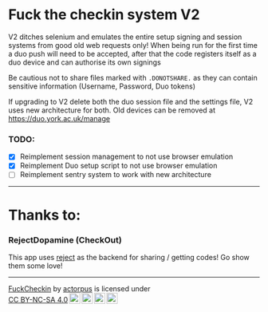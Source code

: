 # Fuck the checkin system V2

V2 ditches selenium and emulates the entire setup signing and session systems from good old web requests only!
When being run for the first time a duo push will need to be accepted, 
after that the code registers itself as a duo device and can authorise its own signings

Be cautious not to share files marked with `.DONOTSHARE.` as they can contain sensitive information
(Username, Password, Duo tokens)

If upgrading to V2 delete both the duo session file and the settings file, V2 uses new architecture for both.
Old devices can be removed at https://duo.york.ac.uk/manage

### TODO:
- [x] Reimplement session management to not use browser emulation
- [x] Reimplement Duo setup script to not use browser emulation
- [ ] Reimplement sentry system to work with new architecture

-----------------

# Thanks to:

### RejectDopamine (CheckOut)
This app uses [reject](https://rejectdopamine.com/) as the backend for sharing / getting codes!
Go show them some love!

-----------------
<p xmlns:cc="http://creativecommons.org/ns#" xmlns:dct="http://purl.org/dc/terms/"><a property="dct:title" rel="cc:attributionURL" href="https://github.com/actorpus/FuckCheckin">FuckCheckin</a> by <a rel="cc:attributionURL dct:creator" property="cc:attributionName" href="https://github.com/actorpus/">actorpus</a> is licensed under <a href="http://creativecommons.org/licenses/by-nc-sa/4.0/?ref=chooser-v1" target="_blank" rel="license noopener noreferrer" style="display:inline-block;">CC BY-NC-SA 4.0<img style="height:22px!important;margin-left:3px;vertical-align:text-bottom;" src="https://mirrors.creativecommons.org/presskit/icons/cc.svg?ref=chooser-v1"><img style="height:22px!important;margin-left:3px;vertical-align:text-bottom;" src="https://mirrors.creativecommons.org/presskit/icons/by.svg?ref=chooser-v1"><img style="height:22px!important;margin-left:3px;vertical-align:text-bottom;" src="https://mirrors.creativecommons.org/presskit/icons/nc.svg?ref=chooser-v1"><img style="height:22px!important;margin-left:3px;vertical-align:text-bottom;" src="https://mirrors.creativecommons.org/presskit/icons/sa.svg?ref=chooser-v1"></a></p> 
